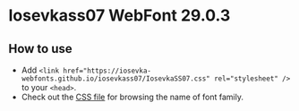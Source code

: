 # Iosevkass07 WebFont 29.0.3

## How to use

- Add `<link href="https://iosevka-webfonts.github.io/iosevkass07/IosevkaSS07.css" rel="stylesheet" />` to your `<head>`.
- Check out the [CSS file](./IosevkaSS07.css) for browsing the name of font family.
